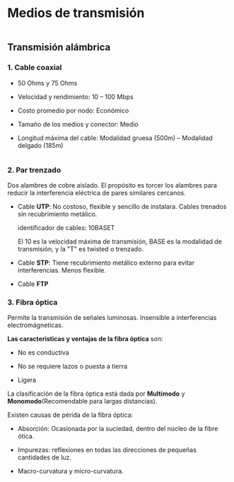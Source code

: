 # Medios de transmisión

<img src="file:///C:/Users/lunaj/AppData/Roaming/marktext/images/2023-09-03-20-59-11-image.png" title="" alt="" data-align="center">

## Transmisión alámbrica

### 1. Cable coaxial

- 50 Ohms y 75 Ohms

- Velocidad y rendimiento: 10 – 100 Mbps

- Costo promedio por nodo: Económico

- Tamaño de los medios y conector: Medio

- Longitud máxima del cable: Modalidad gruesa (500m) – Modalidad delgado (185m)

<img src="file:///C:/Users/lunaj/AppData/Roaming/marktext/images/2023-09-03-21-03-01-image.png" title="" alt="" data-align="center">

### 2. Par trenzado

Dos alambres de cobre aislado. El propósito es torcer los alambres para reducir la interferencia eléctrica de pares similares cercanos.

- Cable **UTP**: No costoso, flexible y sencillo de instalara. Cables trenados sin recubrimiento metálico.
  
  identificador de cables: 10BASET 
  
  El 10 es la velocidad máxima de transmisión, BASE es la modalidad de transmisión, y la "T" es twisted o trenzado.

- Cable **STP**: Tiene recubrimiento metálico externo para evitar interferencias. Menos flexible.

- Cable **FTP**

### 3. Fibra óptica

Permite la transmisión de señales luminosas. Insensible a interferencias electromágneticas.

**Las caracteristicas y ventajas de la fibra óptica** son:

- No es conductiva

- No se requiere lazos o puesta a tierra

- Ligera

La clasificación de la fibra óptica está dada por **Multimodo** y **Monomodo**(Recomendable para largas distancias).

Existen causas de périda de la fibra óptica:

- Absorción: Ocasionada por la suciedad, dentro del núcleo de la fibre ótica.

- Impurezas: reflexiones en todas las direcciones de pequeñas cantidades de luz.

- Macro-curvatura y micro-curvatura.
